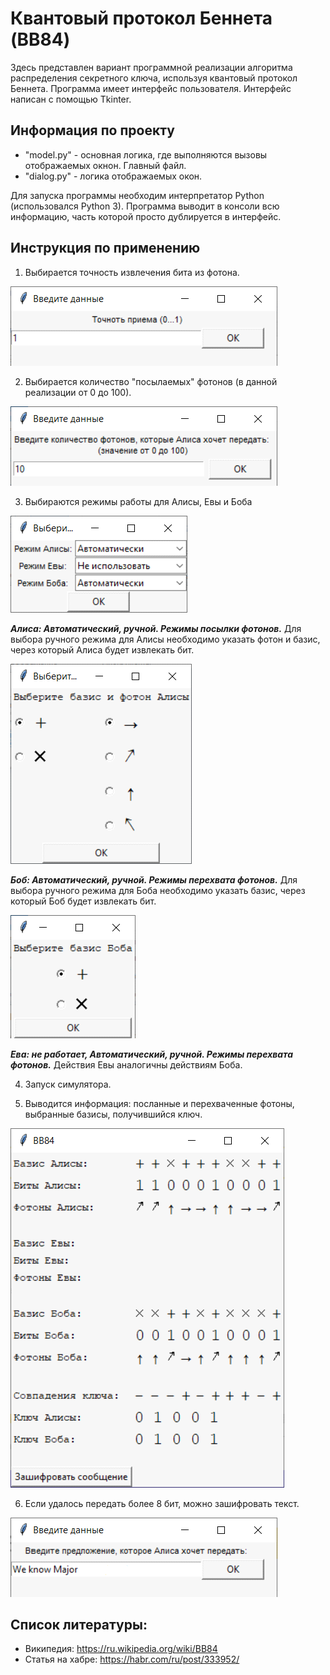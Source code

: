 # Квантовый протокол Беннета (BB84)

Здесь представлен вариант программной реализации алгоритма распределения секретного ключа, используя квантовый протокол Беннета.
Программа имеет интерфейс пользователя. Интерфейс написан с помощью Tkinter.

## Информация по проекту

* "model.py" - основная логика, где выполняются вызовы отображаемых окнон. Главный файл.
* "dialog.py" - логика отображаемых окон.

Для запуска программы необходим интерпретатор Python (использовался Python 3).
Программа выводит в консоли всю информацию, часть которой просто дублируется в интерфейс.

## Инструкция по применению

1. Выбирается точность извлечения бита из фотона.

![Точность приема фотона](https://github.com/iIyaPopov/bennett-protocol/blob/master/images/img1.png)

2. Выбирается количество "посылаемых" фотонов (в данной реализации от 0 до 100).

![Количество фотонов](https://github.com/iIyaPopov/bennett-protocol/blob/master/images/img2.png)

3. Выбираются режимы работы для Алисы, Евы и Боба

![Режимы работы](https://github.com/iIyaPopov/bennett-protocol/blob/master/images/img3.png)

***Алиса: Автоматический, ручной. Режимы посылки фотонов.***
Для выбора ручного режима для Алисы необходимо указать фотон и базис, через который Алиса будет извлекать бит.

![Выбор Алисы](https://github.com/iIyaPopov/bennett-protocol/blob/master/images/img4.png)

***Боб: Автоматический, ручной. Режимы перехвата фотонов.***
Для выбора ручного режима для Боба необходимо указать базис, через который Боб будет извлекать бит.

![Выбор Боба](https://github.com/iIyaPopov/bennett-protocol/blob/master/images/img5.png)

***Ева: не работает, Автоматический, ручной. Режимы перехвата фотонов.***
Действия Евы аналогичны действиям Боба.

4. Запуск симулятора.

5. Выводится информация: посланные и перехваченные фотоны, выбранные базисы, получившийся ключ.

![Точность приема фотона](https://github.com/iIyaPopov/bennett-protocol/blob/master/images/img7.png)

6. Если удалось передать более 8 бит, можно зашифровать текст.

![Ввод сообщения для шифрования](https://github.com/iIyaPopov/bennett-protocol/blob/master/images/img6.png)

## Список литературы:
* Википедия: <https://ru.wikipedia.org/wiki/BB84>
* Статья на хабре: <https://habr.com/ru/post/333952/>

